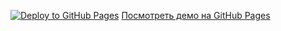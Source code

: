 [![Deploy to GitHub Pages](https://github.com/Starina-Lokich/8.EventSource_Websockets/workflows/deploy.yml/badge.svg)](https://github.com/Starina-Lokich/8.EventSource_Websockets/workflows/deploy.yml)
[Посмотреть демо на GitHub Pages](https://Starina-Lokich.github.io/8.EventSource_Websockets/)